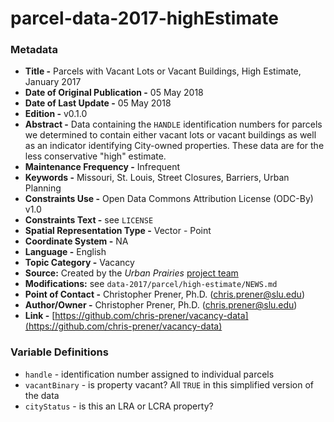 # parcel-data-2017-highEstimate

### Metadata
  * **Title -** Parcels with Vacant Lots or Vacant Buildings, High Estimate, January 2017
  * **Date of Original Publication -** 05 May 2018
  * **Date of Last Update -** 05 May 2018
  * **Edition -** v0.1.0
  * **Abstract -** Data containing the `HANDLE` identification numbers for parcels we determined to contain either vacant lots or vacant buildings as well as an indicator identifying City-owned properties. These data are for the less conservative "high" estimate.
  * **Maintenance Frequency -** Infrequent
  * **Keywords -** Missouri, St. Louis, Street Closures, Barriers, Urban Planning
  * **Constraints Use -** Open Data Commons Attribution License (ODC-By) v1.0
  * **Constraints Text -** see `LICENSE`
  * **Spatial Representation Type -** Vector - Point
  * **Coordinate System -** NA
  * **Language -** English
  * **Topic Category -** Vacancy
  * **Source:** Created by the *Urban Prairies* [project team](https://chris-prener.github.io/vacancy/team/)
  * **Modifications:** see `data-2017/parcel/high-estimate/NEWS.md`
  * **Point of Contact -** Christopher Prener, Ph.D. ([chris.prener@slu.edu](mailto:chris.prener@slu.edu))
  * **Author/Owner -** Christopher Prener, Ph.D. ([chris.prener@slu.edu](mailto:chris.prener@slu.edu))
  * **Link -** [https://github.com/chris-prener/vacancy-data](https://github.com/chris-prener/vacancy-data)

### Variable Definitions
  * `handle` - identification number assigned to individual parcels
  * `vacantBinary` - is property vacant? All `TRUE` in this simplified version of the data
  * `cityStatus` - is this an LRA or LCRA property?
